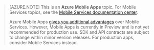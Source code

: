 >[AZURE.NOTE] This is an **Azure Mobile Apps** topic. For Mobile Services topics, see the [Mobile Services documentation center](/documentation/services/mobile-services/). 
>
>Azure Mobile Apps [gives you additional advantages](app-service-mobile-value-prop-migration-from-mobile-services-preview.md) over Mobile Services. However, Mobile Apps is currently in Preview and is not yet recommended for production use. SDK and API contracts are subject to change within minor version releases. For production apps, consider Mobile Services instead. 

